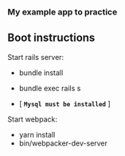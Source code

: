 ### My example app to practice


## Boot instructions
Start rails server:
* bundle install
* bundle exec rails s

* [ **```Mysql must be installed```** ]

Start webpack:
* yarn install
* bin/webpacker-dev-server
